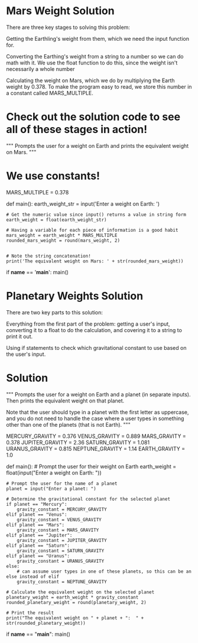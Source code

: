 # Mars Weight Solution

There are three key stages to solving this problem:

Getting the Earthling's weight from them, which we need the input function for. 

Converting the Earthing's weight from a string to a number so we can do math with it. We use the float function to do this, since the weight isn't necessarily a whole number

Calculating the weight on Mars, which we do by multiplying the Earth weight by 0.378. To make the program easy to read, we store this number in a constant called MARS_MULTIPLE.

# Check out the solution code to see all of these stages in action!

"""
Prompts the user for a weight on Earth
and prints the equivalent weight on Mars.
"""

# We use constants!
MARS_MULTIPLE = 0.378

def main():
    earth_weight_str = input('Enter a weight on Earth: ')

    # Get the numeric value since input() returns a value in string form
    earth_weight = float(earth_weight_str)

    # Having a variable for each piece of information is a good habit
    mars_weight = earth_weight * MARS_MULTIPLE
    rounded_mars_weight = round(mars_weight, 2)


    # Note the string concatenation!
    print('The equivalent weight on Mars: ' + str(rounded_mars_weight))

if __name__ == '__main__':
    main()


# Planetary Weights Solution


There are two key parts to this solution:

Everything from the first part of the problem: getting a user's input, converting it to a float to do the calculation, and covering it to a string to print it out.

Using if statements to check which gravitational constant to use based on the user's input.  

# Solution

"""
Prompts the user for a weight on Earth
and a planet (in separate inputs). Then 
prints the equivalent weight on that planet.

Note that the user should type in a planet with 
the first letter as uppercase, and you do not need
to handle the case where a user types in something 
other than one of the planets (that is not Earth). 
"""

MERCURY_GRAVITY = 0.376
VENUS_GRAVITY = 0.889
MARS_GRAVITY = 0.378
JUPITER_GRAVITY = 2.36
SATURN_GRAVITY = 1.081
URANUS_GRAVITY = 0.815
NEPTUNE_GRAVITY = 1.14
EARTH_GRAVITY = 1.0

def main():
    # Prompt the user for their weight on Earth
    earth_weight = float(input("Enter a weight on Earth: "))

    # Prompt the user for the name of a planet
    planet = input("Enter a planet: ")

    # Determine the gravitational constant for the selected planet
    if planet == "Mercury":
        gravity_constant = MERCURY_GRAVITY
    elif planet == "Venus":
        gravity_constant = VENUS_GRAVITY
    elif planet == "Mars":
        gravity_constant = MARS_GRAVITY
    elif planet == "Jupiter":
        gravity_constant = JUPITER_GRAVITY
    elif planet == "Saturn":
        gravity_constant = SATURN_GRAVITY
    elif planet == "Uranus":
        gravity_constant = URANUS_GRAVITY
    else:
        # can assume user types in one of these planets, so this can be an else instead of elif
        gravity_constant = NEPTUNE_GRAVITY

    # Calculate the equivalent weight on the selected planet
    planetary_weight = earth_weight * gravity_constant
    rounded_planetary_weight = round(planetary_weight, 2)

    # Print the result
    print("The equivalent weight on " + planet + ":  " + str(rounded_planetary_weight))

if __name__ == "__main__":
    main()